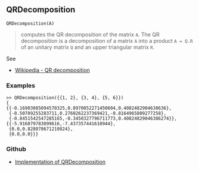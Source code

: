 ## QRDecomposition

```
QRDecomposition(A)
```

> computes the QR decomposition of the matrix `A`. The QR decomposition is a decomposition of a matrix `A` into a product `A = Q.R` of an unitary matrix `Q` and an upper triangular matrix `R`. 

See 
* [Wikipedia - QR decomposition](https://en.wikipedia.org/wiki/QR_decomposition)

### Examples

```
>> QRDecomposition({{1, 2}, {3, 4}, {5, 6}})
{
{{-0.16903085094570325,0.8970852271450604,0.4082482904638636},
 {-0.50709255283711,0.2760262237369421,-0.8164965809277258},
 {-0.8451542547285165,-0.3450327796711773,0.40824829046386274}},
{{-5.916079783099616,-7.437357441610944},
 {0.0,0.828078671210824},
 {0.0,0.0}}}
```

### Github

* [Implementation of QRDecomposition](https://github.com/axkr/symja_android_library/blob/master/symja_android_library/matheclipse-core/src/main/java/org/matheclipse/core/builtin/LinearAlgebra.java#L4171) 
